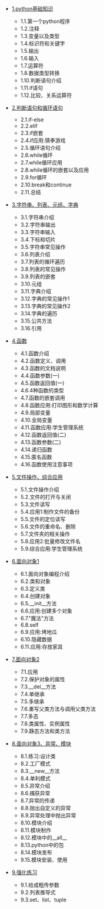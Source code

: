 - [1.python基础知识](https://github.com/nacker/phpProject/tree/master/01_Base/01)
	 - 1.1.第一个python程序
	 - 1.2.注释
	 - 1.3.变量以及类型
	 - 1.4.标识符和关键字
	 - 1.5.输出
	 - 1.6.输入
	 - 1.7.运算符
	 - 1.8.数据类型转换
	 - 1.10.判断语句介绍
	 - 1.11.if语句
	 - 1.12.比较、关系运算符
	 

- [2.判断语句和循环语句](https://github.com/nacker/pythonProject/tree/master/01Base/02)
	 - 2.1.if-else
	 - 2.2.elif
	 - 2.3.if嵌套
	 - 2.4.if应用:猜拳游戏
	 - 2.5.循环语句介绍
	 - 2.6.while循环
	 - 2.7.while循环应用
	 - 2.8.while循环的嵌套以及应用
	 - 2.9.for循环
	 - 2.10.break和continue
	 - 2.11.总结
	 
	 
- [3.字符串、列表、元组、字典](https://github.com/nacker/pythonProject/tree/master/01Base/03)
	 - 3.1.字符串介绍
	 - 3.2.字符串输出
	 - 3.3.字符串输入
	 - 3.4.下标和切片
	 - 3.5.字符串常见操作
	 - 3.6.列表介绍
	 - 3.7.列表的循环遍历
	 - 3.8.列表的常见操作
	 - 3.9.列表的嵌套
	 - 3.10.元组
	 - 3.11.字典介绍
	 - 3.12.字典的常见操作1
	 - 3.13.字典的常见操作2
	 - 3.14.字典的遍历
	 - 3.15.公共方法
	 - 3.16.引用
	
	
- [4.函数](https://github.com/nacker/pythonProject/tree/master/01Base/04)
	 - 4.1.函数介绍
	 - 4.2.函数定义、调用
	 - 4.3.函数的文档说明
	 - 4.4.函数参数(一)
	 - 4.5.函数返回值(一)
	 - 4.6.4种函数的类型
	 - 4.7.函数的嵌套调用
	 - 4.8.函数应用:打印图形和数学计算
	 - 4.9.局部变量
	 - 4.10.全局变量
	 - 4.11.函数应用:学生管理系统
	 - 4.12.函数返回值(二)
	 - 4.13.函数参数(二)
	 - 4.14.递归函数
	 - 4.15.匿名函数
	 - 4.16.函数使用注意事项


- [5.文件操作、综合应用](https://github.com/nacker/pythonProject/tree/master/01Base/05)
	 - 5.1.文件操作介绍
	 - 5.2.文件的打开与关闭
	 - 5.3.文件读写
	 - 5.4.应用1:制作文件的备份
	 - 5.5.文件的定位读写
	 - 5.6.文件的重命名、删除
	 - 5.7.文件夹的相关操作
	 - 5.8.应用2:批量修改文件名
	 - 5.9.综合应用:学生管理系统


- [6.面向对象1](https://github.com/nacker/pythonProject/tree/master/01Base/06)
	 - 6.1.面向对象编程介绍
	 - 6.2.类和对象
	 - 6.3.定义类
	 - 6.4.创建对象
	 - 6.5.__init__方法
	 - 6.6.应用:创建多个对象
	 - 6.7."魔法"方法
	 - 6.8.self
	 - 6.9.应用:烤地瓜
	 - 6.10.隐藏数据
	 - 6.11.应用:存放家具

	 
- [7.面向对象2](https://github.com/nacker/pythonProject/tree/master/01Base/07)
	 - 7.1.应用
	 - 7.2.保护对象的属性
	 - 7.3.__del__方法
	 - 7.4.单继承
	 - 7.5.多继承
	 - 7.6.重写父类方法与调用父类方法
	 - 7.7.多态
	 - 7.8.类属性、实例属性
	 - 7.9.静态方法和类方法


- [8.面向对象3、异常、模块](https://github.com/nacker/phpProject/tree/master/01_Base/02)
	 - 8.1.练习:设计类
	 - 8.2.工厂模式
	 - 8.3.__new__方法
	 - 8.4.单利模式
	 - 8.5.异常介绍
	 - 8.6.捕获异常
	 - 8.7.异常的传递
	 - 8.8.抛出自定义的异常
	 - 8.9.异常处理中抛出异常
	 - 8.10.模块介绍
	 - 8.11.模块制作
	 - 8.12.模块中的__all__
	 - 8.13.python中的包
	 - 8.14.模块发布
	 - 9.15.模块安装、使用


- [9.强化练习](https://github.com/nacker/phpProject/tree/master/01_Base/02)
	 - 9.1.给成粗传参数
	 - 9.2.列表推导式
	 - 9.3.set、list、tuple


